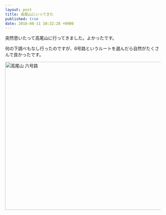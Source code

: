 ```yaml
---
layout: post
title: 高尾山にいってきた
published: true
date: 2016-08-11 10:32:28 +0900
---
```


突然思いたって高尾山に行ってきました。よかったです。

何の下調べもなし行ったのですが、6号路というルートを選んだら自然がたくさんで良かったです。

<a data-flickr-embed="true"  href="https://www.flickr.com/photos/goto_fourteen/albums/72157669235517113" title="高尾山 六号路"><img src="https://c7.staticflickr.com/9/8655/28284914534_44d41f3c67_z.jpg" width="640" height="480" alt="高尾山 六号路"></a><script async src="//embedr.flickr.com/assets/client-code.js" charset="utf-8"></script>
